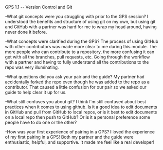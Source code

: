 
GPS 1.1 -- Version Control and Git

-What git concepts were you struggling with prior to the GPS session?
I understood the benefits and structure of using git on my own, but using git and GitHub with a partner was hard for me to wrap my head around, having never done it before. 

-What concepts were clarified during the GPS?
The process of using GitHub with other contributors was made more clear to me during this module. The more people who can contribute to a repository, the more confusing it can get with all the branches, pull requests, etc. Going through the workflow with a partner and having to fully understand all the contributions to the repo was very illuminating. 

-What questions did you ask your pair and the guide?
My partner had accidentally forked the repo even though he was added to the repo as a contributor. That caused a little confusion for our pair so we asked our guide to help clear it up for us. 

-What still confuses you about git?
I think I'm still confused about best practices when it comes to using github. Is it a good idea to edit documents in GitHub and pull from GitHub to local repos, or is it best to edit documents on a local repo then push to GitHub? Or is it a personal preference some people have to do one or the other? 

-How was your first experience of pairing in a GPS?
I loved the experience of my first pairing in a GPS! Both my partner and the guide were enthusiastic, helpful, and supportive. It made me feel like a real developer!